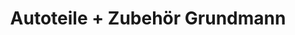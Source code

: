 ---
title: "Autoteile + Zubehör Grundmann"
url: /ebergoetzen/autoteile-zubehoer-grundmann/
shop: Autoteile
---